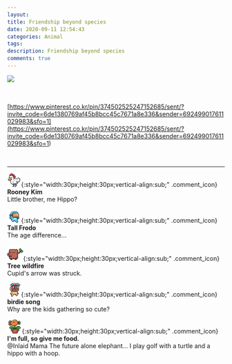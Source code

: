 ```yaml
---
layout: 
title: Friendship beyond species
date: 2020-09-11 12:54:43
categories: Animal
tags: 
description: Friendship beyond species
comments: true
---
```


![](https://blog.kakaocdn.net/dn/bZZgYO/btqH0XheUJ6/pw8nifCU0yxOGqMygqSQc1/img.jpg)

​

[https://www.pinterest.co.kr/pin/374502525247152685/sent/?invite_code=6de1380769af45b8bcc45c7671a8e336&sender=692499017611029983&sfo=1](<https://www.pinterest.co.kr/pin/374502525247152685/sent/?invite_code=6de1380769af45b8bcc45c7671a8e336&sender=692499017611029983&sfo=1>)

​

* * *

![comment](/assets/character/chicken.png){:style="width:30px;height:30px;vertical-align:sub;" .comment_icon} **Rooney Kim**  
Little brother, me Hippo?   
  
![comment](/assets/character/goggle.png){:style="width:30px;height:30px;vertical-align:sub;" .comment_icon} **Tall Frodo**  
The age difference...   
  
![comment](/assets/character/trunk.png){:style="width:30px;height:30px;vertical-align:sub;" .comment_icon} **Tree wildfire**  
Cupid's arrow was struck.   
  
![comment](/assets/character/mask.png){:style="width:30px;height:30px;vertical-align:sub;" .comment_icon} **birdie song**  
Why are the kids gathering so cute?   
  
![comment](/assets/character/plant.png){:style="width:30px;height:30px;vertical-align:sub;" .comment_icon} **I'm full, so give me food.**  
@Inlaid Mama The future alone elephant... I play golf with a turtle and a hippo with a hoop.  
  


